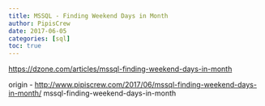 ```yaml
---
title: MSSQL - Finding Weekend Days in Month
author: PipisCrew
date: 2017-06-05
categories: [sql]
toc: true
---
```


https://dzone.com/articles/mssql-finding-weekend-days-in-month

origin - http://www.pipiscrew.com/2017/06/mssql-finding-weekend-days-in-month/ mssql-finding-weekend-days-in-month